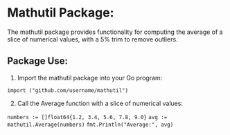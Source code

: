 # Mathutil Package:

The mathutil package provides functionality for computing the average of a slice of numerical values, with a 5% trim to remove outliers.

## Package Use:

1. Import the mathutil package into your Go program:

`import ("github.com/username/mathutil")`

2. Call the Average function with a slice of numerical values:

`numbers := []float64{1.2, 3.4, 5.6, 7.8, 9.0}`
`avg := mathutil.Average(numbers)`
`fmt.Println("Average:", avg)`



